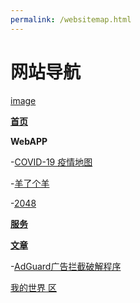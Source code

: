 ```yaml
---
permalink: /websitemap.html
---
```


# 网站导航

[image](https://foruda.gitee.com/images/1672548832261336996/da651ea4_5465503.png)

**[首页](https://SongHeX.github.io/chs)**



**WebAPP**

-[COVID-19 疫情地图](/covid19map.html)

-[羊了个羊](/webapp/yang/)

-[2048](/webapp/2048/)

**[服务](/service)**

**[文章](/article)**

-[AdGuard广告拦截破解程序](/article/adguardhack)

[我的世界 区](/mc)
